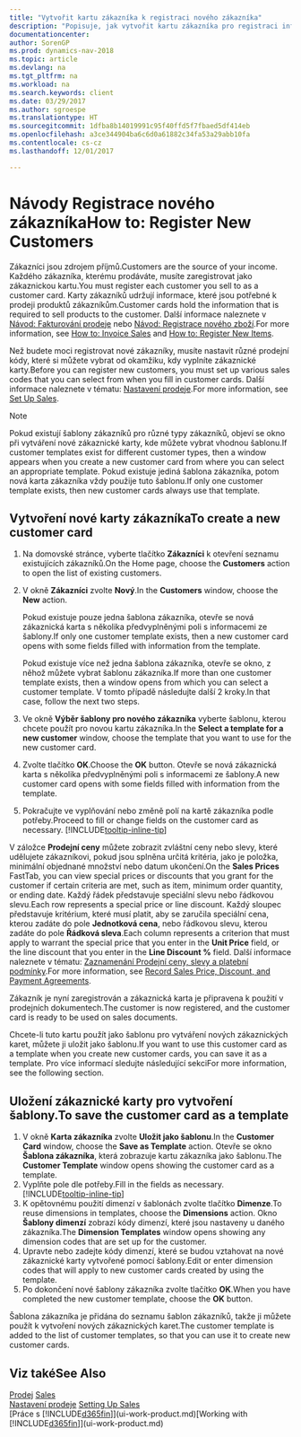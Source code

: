 ```yaml
---
title: "Vytvořit kartu zákazníka k registraci nového zákazníka"
description: "Popisuje, jak vytvořit kartu zákazníka pro registraci informací o každém novém zákazníkovi nebo klientovi, kterému prodáváte."
documentationcenter: 
author: SorenGP
ms.prod: dynamics-nav-2018
ms.topic: article
ms.devlang: na
ms.tgt_pltfrm: na
ms.workload: na
ms.search.keywords: client
ms.date: 03/29/2017
ms.author: sgroespe
ms.translationtype: HT
ms.sourcegitcommit: 1dfba8b14019991c95f40ffd5f7fbaed5df414eb
ms.openlocfilehash: a3ce344904ba6c6d0a61882c34fa53a29abb10fa
ms.contentlocale: cs-cz
ms.lasthandoff: 12/01/2017

---
```

# <a name="how-to-register-new-customers"></a><span data-ttu-id="32deb-103">Návody Registrace nového zákazníka</span><span class="sxs-lookup"><span data-stu-id="32deb-103">How to: Register New Customers</span></span>
<span data-ttu-id="32deb-104">Zákazníci jsou zdrojem příjmů.</span><span class="sxs-lookup"><span data-stu-id="32deb-104">Customers are the source of your income.</span></span> <span data-ttu-id="32deb-105">Každého zákazníka, kterému prodáváte, musíte zaregistrovat jako zákaznickou kartu.</span><span class="sxs-lookup"><span data-stu-id="32deb-105">You must register each customer you sell to as a customer card.</span></span> <span data-ttu-id="32deb-106">Karty zákazníků udržují informace, které jsou potřebné k prodeji produktů zákazníkům.</span><span class="sxs-lookup"><span data-stu-id="32deb-106">Customer cards hold the information that is required to sell products to the customer.</span></span> <span data-ttu-id="32deb-107">Další informace naleznete v [Návod: Fakturování prodeje](sales-how-invoice-sales.md) nebo [Návod: Registrace nového zboží](inventory-how-register-new-items.md).</span><span class="sxs-lookup"><span data-stu-id="32deb-107">For more information, see [How to: Invoice Sales](sales-how-invoice-sales.md) and [How to: Register New Items](inventory-how-register-new-items.md).</span></span>  

<span data-ttu-id="32deb-108">Než budete moci registrovat nové zákazníky, musíte nastavit různé prodejní kódy, které si můžete vybrat od okamžiku, kdy vyplníte zákaznické karty.</span><span class="sxs-lookup"><span data-stu-id="32deb-108">Before you can register new customers, you must set up various sales codes that you can select from when you fill in customer cards.</span></span> <span data-ttu-id="32deb-109">Další informace naleznete v tématu: [Nastavení prodeje](sales-setup-sales.md).</span><span class="sxs-lookup"><span data-stu-id="32deb-109">For more information, see [Set Up Sales](sales-setup-sales.md).</span></span>

> [!NOTE]  
>   <span data-ttu-id="32deb-110">Pokud existují šablony zákazníků pro různé typy zákazníků, objeví se okno při vytváření nové zákaznické karty, kde můžete vybrat vhodnou šablonu.</span><span class="sxs-lookup"><span data-stu-id="32deb-110">If customer templates exist for different customer types, then a window appears when you create a new customer card from where you can select an appropriate template.</span></span> <span data-ttu-id="32deb-111">Pokud existuje jediná šablona zákazníka, potom nová karta zákazníka vždy použije tuto šablonu.</span><span class="sxs-lookup"><span data-stu-id="32deb-111">If only one customer template exists, then new customer cards always use that template.</span></span>

## <a name="to-create-a-new-customer-card"></a><span data-ttu-id="32deb-112">Vytvoření nové karty zákazníka</span><span class="sxs-lookup"><span data-stu-id="32deb-112">To create a new customer card</span></span>
1. <span data-ttu-id="32deb-113">Na domovské stránce, vyberte tlačítko **Zákazníci** k otevření seznamu existujících zákazníků.</span><span class="sxs-lookup"><span data-stu-id="32deb-113">On the Home page, choose the **Customers** action to open the list of existing customers.</span></span>  
2. <span data-ttu-id="32deb-114">V okně **Zákazníci** zvolte **Nový**.</span><span class="sxs-lookup"><span data-stu-id="32deb-114">In the **Customers** window, choose the **New** action.</span></span>

    <span data-ttu-id="32deb-115">Pokud existuje pouze jedna šablona zákazníka, otevře se nová zákaznická karta s několika předvyplněnými poli s informacemi ze šablony.</span><span class="sxs-lookup"><span data-stu-id="32deb-115">If only one customer template exists, then a new customer card opens with some fields filled with information from the template.</span></span>

    <span data-ttu-id="32deb-116">Pokud existuje více než jedna šablona zákazníka, otevře se okno, z něhož můžete vybrat šablonu zákazníka.</span><span class="sxs-lookup"><span data-stu-id="32deb-116">If more than one customer template exists, then a window opens from which you can select a customer template.</span></span> <span data-ttu-id="32deb-117">V tomto případě následujte další 2 kroky.</span><span class="sxs-lookup"><span data-stu-id="32deb-117">In that case, follow the next two steps.</span></span>
3. <span data-ttu-id="32deb-118">Ve okně **Výběr šablony pro nového zákazníka** vyberte šablonu, kterou chcete použít pro novou kartu zákazníka.</span><span class="sxs-lookup"><span data-stu-id="32deb-118">In the **Select a template for a new customer** window, choose the template that you want to use for the new customer card.</span></span>
4. <span data-ttu-id="32deb-119">Zvolte tlačítko **OK**.</span><span class="sxs-lookup"><span data-stu-id="32deb-119">Choose the **OK** button.</span></span> <span data-ttu-id="32deb-120">Otevře se nová zákaznická karta s několika předvyplněnými poli s informacemi ze šablony.</span><span class="sxs-lookup"><span data-stu-id="32deb-120">A new customer card opens with some fields filled with information from the template.</span></span>  
5. <span data-ttu-id="32deb-121">Pokračujte ve vyplňování nebo změně polí na kartě zákazníka podle potřeby.</span><span class="sxs-lookup"><span data-stu-id="32deb-121">Proceed to fill or change fields on the customer card as necessary.</span></span> [!INCLUDE[tooltip-inline-tip](includes/tooltip-inline-tip_md.md)]

<span data-ttu-id="32deb-122">V záložce **Prodejní ceny** můžete zobrazit zvláštní ceny nebo slevy, které udělujete zákazníkovi, pokud jsou splněna určitá kritéria, jako je položka, minimální objednané množství nebo datum ukončení.</span><span class="sxs-lookup"><span data-stu-id="32deb-122">On the **Sales Prices** FastTab, you can view special prices or discounts that you grant for the customer if certain criteria are met, such as item, minimum order quantity, or ending date.</span></span> <span data-ttu-id="32deb-123">Každý řádek představuje speciální slevu nebo řádkovou slevu.</span><span class="sxs-lookup"><span data-stu-id="32deb-123">Each row represents a special price or line discount.</span></span> <span data-ttu-id="32deb-124">Každý sloupec představuje kritérium, které musí platit, aby se zaručila speciální cena, kterou zadáte do pole **Jednotková cena**, nebo řádkovou slevu, kterou zadáte do pole **Řádková sleva**.</span><span class="sxs-lookup"><span data-stu-id="32deb-124">Each column represents a criterion that must apply to warrant the special price that you enter in the **Unit Price** field, or the line discount that you enter in the **Line Discount %** field.</span></span> <span data-ttu-id="32deb-125">Další informace naleznete v tématu: [Zaznamenání Prodejní ceny, slevy a platební podmínky](sales-how-record-sales-price-discount-payment-agreements.md).</span><span class="sxs-lookup"><span data-stu-id="32deb-125">For more information, see [Record Sales Price, Discount, and Payment Agreements](sales-how-record-sales-price-discount-payment-agreements.md).</span></span>

<span data-ttu-id="32deb-126">Zákazník je nyní zaregistrován a zákaznická karta je připravena k použití v prodejních dokumentech.</span><span class="sxs-lookup"><span data-stu-id="32deb-126">The customer is now registered, and the customer card is ready to be used on sales documents.</span></span>

<span data-ttu-id="32deb-127">Chcete-li tuto kartu použít jako šablonu pro vytváření nových zákaznických karet, můžete ji uložit jako šablonu.</span><span class="sxs-lookup"><span data-stu-id="32deb-127">If you want to use this customer card as a template when you create new customer cards, you can save it as a template.</span></span> <span data-ttu-id="32deb-128">Pro více informací sledujte následující sekci</span><span class="sxs-lookup"><span data-stu-id="32deb-128">For more information, see the following section.</span></span>

## <a name="to-save-the-customer-card-as-a-template"></a><span data-ttu-id="32deb-129">Uložení zákaznické karty pro vytvoření šablony.</span><span class="sxs-lookup"><span data-stu-id="32deb-129">To save the customer card as a template</span></span>
1. <span data-ttu-id="32deb-130">V okně **Karta zákazníka** zvolte **Uložit jako šablonu**.</span><span class="sxs-lookup"><span data-stu-id="32deb-130">In the **Customer Card** window, choose the **Save as Template** action.</span></span> <span data-ttu-id="32deb-131">Otevře se okno **Šablona zákazníka**, která zobrazuje kartu zákazníka jako šablonu.</span><span class="sxs-lookup"><span data-stu-id="32deb-131">The **Customer Template** window opens showing the customer card as a template.</span></span>
2. <span data-ttu-id="32deb-132">Vyplňte pole dle potřeby.</span><span class="sxs-lookup"><span data-stu-id="32deb-132">Fill in the fields as necessary.</span></span> [!INCLUDE[tooltip-inline-tip](includes/tooltip-inline-tip_md.md)]
3. <span data-ttu-id="32deb-133">K opětovnému použití dimenzí v šablonách zvolte tlačítko **Dimenze**.</span><span class="sxs-lookup"><span data-stu-id="32deb-133">To reuse dimensions in templates, choose the **Dimensions** action.</span></span> <span data-ttu-id="32deb-134">Okno **Šablony dimenzí** zobrazí kódy dimenzí, které jsou nastaveny u daného zákazníka.</span><span class="sxs-lookup"><span data-stu-id="32deb-134">The **Dimension Templates** window opens showing any dimension codes that are set up for the customer.</span></span>
4. <span data-ttu-id="32deb-135">Upravte nebo zadejte kódy dimenzí, které se budou vztahovat na nové zákaznické karty vytvořené pomocí šablony.</span><span class="sxs-lookup"><span data-stu-id="32deb-135">Edit or enter dimension codes that will apply to new customer cards created by using the template.</span></span>  
5. <span data-ttu-id="32deb-136">Po dokončení nové šablony zákazníka zvolte tlačítko **OK**.</span><span class="sxs-lookup"><span data-stu-id="32deb-136">When you have completed the new customer template, choose the **OK** button.</span></span>

<span data-ttu-id="32deb-137">Šablona zákazníka je přidána do seznamu šablon zákazníků, takže ji můžete použít k vytvoření nových zákaznických karet.</span><span class="sxs-lookup"><span data-stu-id="32deb-137">The customer template is added to the list of customer templates, so that you can use it to create new customer cards.</span></span>

## <a name="see-also"></a><span data-ttu-id="32deb-138">Viz také</span><span class="sxs-lookup"><span data-stu-id="32deb-138">See Also</span></span>
<span data-ttu-id="32deb-139">[Prodej](sales-manage-sales.md)  </span><span class="sxs-lookup"><span data-stu-id="32deb-139">[Sales](sales-manage-sales.md)  </span></span>  
<span data-ttu-id="32deb-140">[Nastavení prodeje](sales-setup-sales.md)  </span><span class="sxs-lookup"><span data-stu-id="32deb-140">[Setting Up Sales](sales-setup-sales.md)  </span></span>  
<span data-ttu-id="32deb-141">[Práce s [!INCLUDE[d365fin](includes/d365fin_md.md)]](ui-work-product.md)</span><span class="sxs-lookup"><span data-stu-id="32deb-141">[Working with [!INCLUDE[d365fin](includes/d365fin_md.md)]](ui-work-product.md)</span></span>

